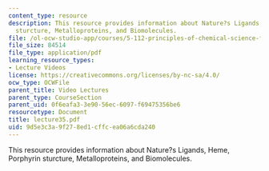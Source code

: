 ```yaml
---
content_type: resource
description: This resource provides information about Nature?s Ligands, Heme, Porphyrin
  sturcture, Metalloproteins, and Biomolecules.
file: /ol-ocw-studio-app/courses/5-112-principles-of-chemical-science-fall-2005/9d5e3c3a9f278ed1cffcea06a6cda240_lecture35.pdf
file_size: 84514
file_type: application/pdf
learning_resource_types:
- Lecture Videos
license: https://creativecommons.org/licenses/by-nc-sa/4.0/
ocw_type: OCWFile
parent_title: Video Lectures
parent_type: CourseSection
parent_uid: 0f6eafa3-3e90-56ec-6097-f69475356be6
resourcetype: Document
title: lecture35.pdf
uid: 9d5e3c3a-9f27-8ed1-cffc-ea06a6cda240
---
```

This resource provides information about Nature?s Ligands, Heme, Porphyrin sturcture, Metalloproteins, and Biomolecules.
